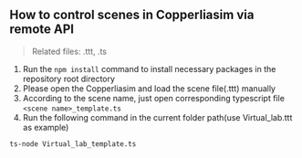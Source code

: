 ## How to control scenes in Copperliasim via remote API

>Related files: .ttt, .ts

1. Run the ```npm install``` command to install necessary packages in the repository root directory
2. Please open the Copperliasim and load the scene file(.ttt) manually
3. According to the scene name, just open corresponding typescript file ```<scene name>_template.ts```
4. Run the following command in the current folder path(use Virtual_lab.ttt as example)

```
ts-node Virtual_lab_template.ts
```
